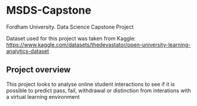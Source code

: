 # MSDS-Capstone
Fordham University. Data Science Capstone Project

Dataset used for this project was taken from Kaggle:
https://www.kaggle.com/datasets/thedevastator/open-university-learning-analytics-dataset

## Project overview

This project looks to analyse online student interactions to see if it is possible to predict
pass, fail, withdrawal or distinction from interations with a virtual learning environment
